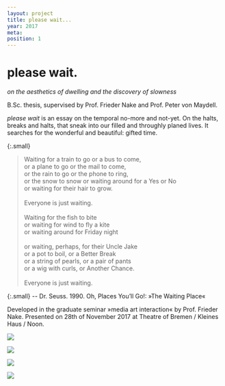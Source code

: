 ```yaml
---
layout: project
title: please wait...
year: 2017
meta: 
position: 1
---
```


# please wait.

*on the aesthetics of dwelling and the discovery of slowness*

B.Sc. thesis, supervised by Prof. Frieder Nake and Prof. Peter von Maydell.

*please wait* is an essay on the temporal no-more and not-yet. On the halts, breaks and halts, that sneak into our filled and throughly planed lives. It searches for the wonderful and beautiful: gifted time.

{:.small}
> Waiting for a train to go or a bus to come,<br/>
or a plane to go or the mail to come,<br/>
or the rain to go or the phone to ring,<br/>
or the snow to snow or waiting around for a Yes or No<br/>
or waiting for their hair to grow.<br/><br/>
Everyone is just waiting.<br/><br/>
Waiting for the fish to bite<br/>
or waiting for wind to fly a kite<br/>
or waiting around for Friday night<br/><br/>
or waiting, perhaps, for their Uncle Jake<br/>
or a pot to boil, or a Better Break<br/>
or a string of pearls, or a pair of pants<br/>
or a wig with curls, or Another Chance.<br/><br/>
Everyone is just waiting.

{:.small}
-- Dr. Seuss. 1990. Oh, Places You’ll Go!: »The Waiting Place«


Developed in the graduate seminar »media art interaction« by Prof. Frieder Nake. Presented on 28th of November 2017 at Theatre of Bremen / Kleines Haus / Noon.

![](/waiting-colloquium-1.jpg)

![](/waiting-colloquium-4.jpg)

![](/waiting-colloquium-6.jpg)

![](/waiting-colloquium-9.jpg)